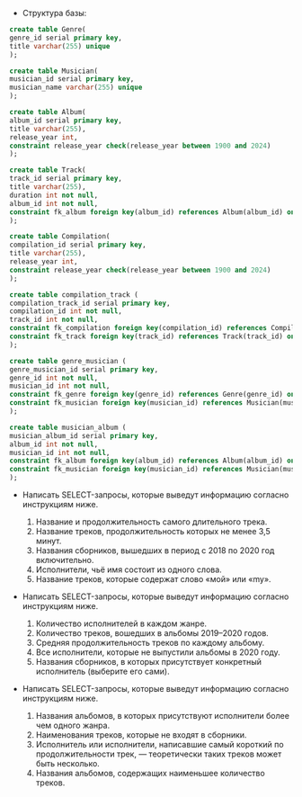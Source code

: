 - Структура базы:
```sql
create table Genre(
genre_id serial primary key,
title varchar(255) unique
);

create table Musician(
musician_id serial primary key,
musician_name varchar(255) unique
);

create table Album(
album_id serial primary key,
title varchar(255),
release_year int,
constraint release_year check(release_year between 1900 and 2024)
);

create table Track(
track_id serial primary key,
title varchar(255),
duration int not null,
album_id int not null,
constraint fk_album foreign key(album_id) references Album(album_id) on delete cascade
);

create table Compilation(
compilation_id serial primary key,
title varchar(255),
release_year int,
constraint release_year check(release_year between 1900 and 2024)
);

create table compilation_track (
compilation_track_id serial primary key,
compilation_id int not null,
track_id int not null,
constraint fk_compilation foreign key(compilation_id) references Compilation(compilation_id) on delete cascade,
constraint fk_track foreign key(track_id) references Track(track_id) on delete cascade
);

create table genre_musician (
genre_musician_id serial primary key,
genre_id int not null,
musician_id int not null,
constraint fk_genre foreign key(genre_id) references Genre(genre_id) on delete cascade,
constraint fk_musician foreign key(musician_id) references Musician(musician_id) on delete cascade
);

create table musician_album (
musician_album_id serial primary key,
album_id int not null,
musician_id int not null,
constraint fk_album foreign key(album_id) references Album(album_id) on delete cascade,
constraint fk_musician foreign key(musician_id) references Musician(musician_id) on delete cascade
);
```

- Написать SELECT-запросы, которые выведут информацию согласно инструкциям ниже.

	1. Название и продолжительность самого длительного трека.
	2. Название треков, продолжительность которых не менее 3,5 минут.
	3. Названия сборников, вышедших в период с 2018 по 2020 год включительно.
	4. Исполнители, чьё имя состоит из одного слова.
	5. Название треков, которые содержат слово «мой» или «my».

- Написать SELECT-запросы, которые выведут информацию согласно инструкциям ниже.

	1. Количество исполнителей в каждом жанре.
	2. Количество треков, вошедших в альбомы 2019–2020 годов.
	3. Средняя продолжительность треков по каждому альбому.
	4. Все исполнители, которые не выпустили альбомы в 2020 году.
	5. Названия сборников, в которых присутствует конкретный исполнитель (выберите его сами).

- Написать SELECT-запросы, которые выведут информацию согласно инструкциям ниже.

	1. Названия альбомов, в которых присутствуют исполнители более чем одного жанра.
	2. Наименования треков, которые не входят в сборники.
	3. Исполнитель или исполнители, написавшие самый короткий по продолжительности трек, — теоретически таких треков может быть несколько.
	4. Названия альбомов, содержащих наименьшее количество треков.
